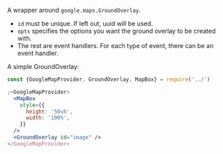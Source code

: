 A wrapper around `google.maps.GroundOverlay`.

- `id` must be unique. If left out, uuid will be used.
- `opts` specifies the options you want the ground overlay to be created with.
- The rest are event handlers. For each type of event, there can be an event
  handler.

A simple GroundOverlay:

```jsx
const {GoogleMapProvider, GroundOverlay, MapBox} = require('../')

;<GoogleMapProvider>
  <MapBox
    style={{
      height: '50vh',
      width: '100%',
    }}
  />
  <GroundOverlay id="image" />
</GoogleMapProvider>
```
